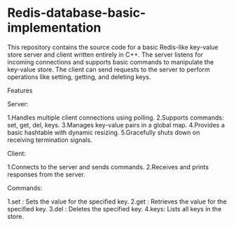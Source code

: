 # Redis-database-basic-implementation
This repository contains the source code for a basic Redis-like key-value store server and client written entirely in C++. The server listens for incoming connections and supports basic commands to manipulate the key-value store. The client can send requests to the server to perform operations like setting, getting, and deleting keys.

Features

Server:

1.Handles multiple client connections using polling.
2.Supports commands: set, get, del, keys.
3.Manages key-value pairs in a global map.
4.Provides a basic hashtable with dynamic resizing.
5.Gracefully shuts down on receiving termination signals.

Client:

1.Connects to the server and sends commands.
2.Receives and prints responses from the server.

Commands:

1.set <key> <value>: Sets the value for the specified key.
2.get <key>: Retrieves the value for the specified key.
3.del <key>: Deletes the specified key.
4.keys: Lists all keys in the store.
